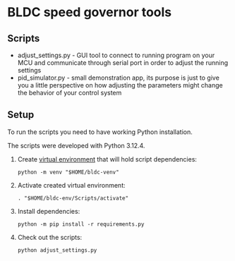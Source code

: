 # BLDC speed governor tools

## Scripts

- adjust_settings.py - GUI tool to connect to running program on your MCU and communicate through serial port in order to adjust the running settings
- pid_simulator.py - small demonstration app, its purpose is just to give you a little perspective on how adjusting the parameters might change the behavior of your control system

## Setup

To run the scripts you need to have working Python installation.

The scripts were developed with Python 3.12.4.

1. Create [virtual environment](https://docs.python.org/3/library/venv.html) that will hold script dependencies:
    
    ```shell
    python -m venv "$HOME/bldc-venv"
    ```

2. Activate created virtual environment:

    ```shell
    . "$HOME/bldc-env/Scripts/activate"
    ```

3. Install dependencies:

    ```shell
    python -m pip install -r requirements.py
    ```

4. Check out the scripts:

    ```shell
    python adjust_settings.py
    ```
